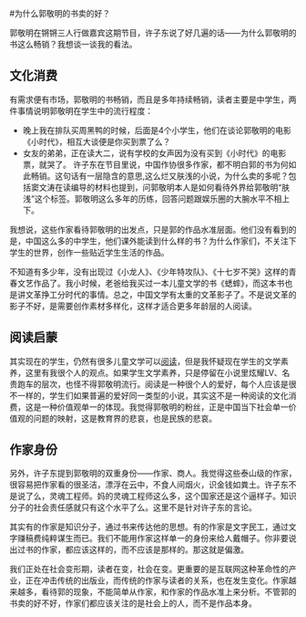 #为什么郭敬明的书卖的好？

郭敬明在锵锵三人行做嘉宾这期节目，许子东说了好几遍的话——为什么郭敬明的书这么畅销？我想谈一谈我的看法。

## 文化消费

有需求便有市场，郭敬明的书畅销，而且是多年持续畅销，读者主要是中学生，两件事情说明郭敬明在学生中的流行程度：

*   晚上我在排队买周黑鸭的时候，后面是4个小学生，他们在谈论郭敬明的电影《小时代》，相互大谈便是你买到票了么？
*   女友的弟弟，正在读大二，说有学校的女声因为没有买到《小时代》的电影票，就哭了。
许子东在节目里说，中国作协很多作家，都不明白郭的书为何如此畅销。这句话有一层隐含的意思,这么烂又肤浅的小说，为什么卖的多呢？包括窦文涛在读编导的材料也提到，问郭敬明本人是如何看待外界给郭敬明“肤浅”这个标签。郭敬明这么多年的历练，回答问题跟娱乐圈的大腕水平不相上下。

我想说，这些作家看待郭敬明的出发点，只是郭的作品水准层面。他们没有看到的是，中国这么多的中学生，他们课外能读到什么样的书？为什么作家们，不关注下学生的世界，创作一些贴近学生生活的作品。

不知道有多少年，没有出现过《小龙人》、《少年特攻队》、《十七岁不哭》这样的青春文艺作品了。我小时候，老爸给我买过一本儿童文学的书《蟋蟀》，而这本书也是讲文革挣工分时代的事情。总之，中国文学有太重的文革影子了。不是说文革的影子不好，是需要创作素材多样化，这样才适合更多年龄层的人阅读。

## 阅读启蒙

其实现在的学生，仍然有很多儿童文学可以[阅读](http://book.douban.com/doulist/174932/)，但是我怀疑现在学生的文学素养，这里有我很个人的观点。如果学生文学素养，只是停留在小说里炫耀LV、名贵跑车的层次，也怪不得郭敬明流行。阅读是一种很个人的爱好，每个人应该是很不一样的，学生们如果普遍的爱好同一类型的小说，其实这不是一种阅读的文化消费，这是一种价值观单一的体现。我觉得郭敬明的粉丝，正是中国当下社会单一价值观的问题的映射，这是教育界的悲哀，也是民族的悲哀。

## 作家身份

另外，许子东提到郭敬明的双重身份——作家、商人。我觉得这些泰山级的作家，很容易把作家看的很圣洁，漂浮在云中，不食人间烟火，识金钱如粪土。许子东不是说了么，灵魂工程师。妈的灵魂工程师这么多，这个国家还是这个逼样子。知识分子的社会责任感就只有这个水平了么。这里不是针对许子东的言论。

其实有的作家是知识分子，通过书来传达他的思想。有的作家是文字民工，通过文字赚稿费纯粹谋生而已。我们不能用作家这样单一的身份来给人戴帽子。你非要说出过书的作家，都应该这样的，而不应该是那样的。那这就是偏激。

我们正处在社会变形期，读者在变，社会在变。更重要的是互联网这种革命性的产业，正在冲击传统的出版业，而传统的作家与读者的关系，也在发生变化。作家越来越多，看待郭的现象，不能简单从作家，和作家的作品水准上来分析。不管郭的书卖的好不好，作家们都应该关注的是社会上的人，而不是作品本身。